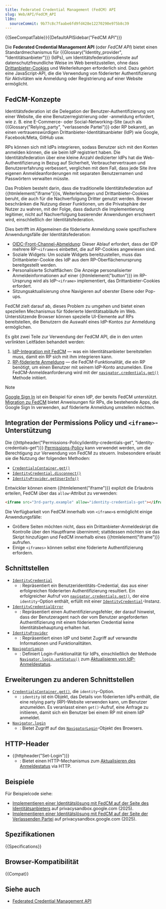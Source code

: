 ```yaml
---
title: Federated Credential Management (FedCM) API
slug: Web/API/FedCM_API
l10n:
  sourceCommit: 9b77c8c7faabe6fd9fd428e12270290e975b8c39
---
```


{{SeeCompatTable}}{{DefaultAPISidebar("FedCM API")}}

Die **Federated Credential Management API** (oder _FedCM API_) bietet einen Standardmechanismus für {{Glossary("Identity_provider", "Identitätsanbieter")}} (IdPs), um Identitätsfederationsdienste auf datenschutzfreundliche Weise im Web bereitzustellen, ohne dass [Drittanbieter-Cookies](/de/docs/Web/Privacy/Guides/Third-party_cookies) und Weiterleitungen erforderlich sind. Dazu gehört eine JavaScript-API, die die Verwendung von föderierter Authentifizierung für Aktivitäten wie Anmeldung oder Registrierung auf einer Website ermöglicht.

## FedCM-Konzepte

Identitätsfederation ist die Delegation der Benutzer-Authentifizierung von einer Website, die eine Benutzerregistrierung oder -anmeldung erfordert, wie z. B. eine E-Commerce- oder Social-Networking-Site (auch als {{Glossary("Relying_party", "verlassende Partei")}} oder RP bekannt), an einen vertrauenswürdigen Drittanbieter-Identitätsanbieter (IdP) wie Google, Facebook/Meta, GitHub usw.

RPs können sich mit IdPs integrieren, sodass Benutzer sich mit den Konten anmelden können, die sie beim IdP registriert haben. Die Identitätsfederation über eine kleine Anzahl dedizierter IdPs hat die Web-Authentifizierung in Bezug auf Sicherheit, Verbrauchervertrauen und Benutzererfahrung verbessert, verglichen mit dem Fall, dass jede Site ihre eigenen Anmeldeanforderungen mit separaten Benutzernamen und Passwörtern verwalten müsste.

Das Problem besteht darin, dass die traditionelle Identitätsfederation auf {{htmlelement("iframe")}}s, Weiterleitungen und Drittanbieter-Cookies beruht, die auch für die Nachverfolgung Dritter genutzt werden. Browser beschränken die Nutzung dieser Funktionen, um die Privatsphäre der Nutzer zu wahren, mit der Folge, dass dadurch die Implementierung legitimer, nicht auf Nachverfolgung basierender Anwendungen erschwert wird, einschließlich der Identitätsfederation.

Dies betrifft im Allgemeinen die föderierte Anmeldung sowie spezifischere Anwendungsfälle der Identitätsfederation:

- [OIDC-Front-Channel-Abmeldung](https://openid.net/specs/openid-connect-frontchannel-1_0.html): Dieser Ablauf erfordert, dass der IDP mehrere RP-`<iframe>`s einbettet, die auf RP-Cookies angewiesen sind.
- Soziale Widgets: Um soziale Widgets bereitzustellen, muss das Drittanbieter-Cookie des IdP aus dem RP-Oberflächenursprung bereitgestellt werden.
- Personalisierte Schaltflächen: Die Anzeige personalisierter Anmeldeinformationen auf einer {{htmlelement("button")}} im RP-Ursprung wird als IdP-`<iframe>` implementiert, das Drittanbieter-Cookies erfordert.
- Sitzungsaktualisierung ohne Navigieren auf oberster Ebene oder Pop-ups.

FedCM zielt darauf ab, dieses Problem zu umgehen und bietet einen speziellen Mechanismus für föderierte Identitätsabläufe im Web. Unterstützende Browser können spezielle UI-Elemente auf RPs bereitstellen, die Benutzern die Auswahl eines IdP-Kontos zur Anmeldung ermöglichen.

Es gibt zwei Teile zur Verwendung der FedCM API, die in den unten verlinkten Leitfäden behandelt werden:

1. [IdP-Integration mit FedCM](/de/docs/Web/API/FedCM_API/IDP_integration) — was ein Identitätsanbieter bereitstellen muss, damit ein RP sich mit ihm integrieren kann.
2. [RP-föderierte Anmeldung](/de/docs/Web/API/FedCM_API/RP_sign-in) — die FedCM-Funktionalität, die ein RP benötigt, um einen Benutzer mit seinem IdP-Konto anzumelden. Eine FedCM-Anmeldeanforderung wird mit der [`navigator.credentials.get()`](/de/docs/Web/API/CredentialsContainer/get) Methode initiiert.

> [!NOTE]
> [Google Sign In](https://developers.google.com/identity/gsi/web/guides/overview) ist ein Beispiel für einen IdP, der bereits FedCM unterstützt. [Migration zu FedCM](https://developers.google.com/identity/gsi/web/guides/fedcm-migration) bietet Anweisungen für RPs, die bestehende Apps, die Google Sign In verwenden, auf föderierte Anmeldung umstellen möchten.

## Integration der Permissions Policy und `<iframe>`-Unterstützung

Die {{httpheader("Permissions-Policy/identity-credentials-get", "identity-credentials-get")}} [Permissions-Policy](/de/docs/Web/HTTP/Guides/Permissions_Policy) kann verwendet werden, um die Berechtigung zur Verwendung von FedCM zu steuern.
Insbesondere erlaubt sie die Nutzung der folgenden Methoden:

- [`CredentialsContainer.get()`](/de/docs/Web/API/CredentialsContainer/get)
- [`IdentityCredential.disconnect()`](/de/docs/Web/API/IdentityCredential/disconnect_static)
- [`IdentityProvider.getUserInfo()`](/de/docs/Web/API/IdentityProvider/getUserInfo_static)

Entwickler können einem {{htmlelement("iframe")}} explizit die Erlaubnis erteilen, FedCM über das `allow`-Attribut zu verwenden:

```html
<iframe src="3rd-party.example" allow="identity-credentials-get"></iframe>
```

Die Verfügbarkeit von FedCM innerhalb von `<iframe>`s ermöglicht einige Anwendungsfälle:

- Größere Seiten möchten nicht, dass ein Drittanbieter-Anmeldeskript die Kontrolle über den Hauptframe übernimmt; stattdessen möchten sie das Skript hinzufügen und FedCM innerhalb eines {{htmlelement("iframe")}} aufrufen.
- Einige `<iframes>` können selbst eine föderierte Authentifizierung erfordern.

## Schnittstellen

- [`IdentityCredential`](/de/docs/Web/API/IdentityCredential)
  - : Repräsentiert ein Benutzeridentitäts-Credential, das aus einer erfolgreichen föderierten Authentifizierung resultiert. Ein erfolgreicher Aufruf von [`navigator.credentials.get()`](/de/docs/Web/API/CredentialsContainer/get), der eine `identity`-Option enthält, erfüllt mit einer [`IdentityCredential`](/de/docs/Web/API/IdentityCredential)-Instanz.
- [`IdentityCredentialError`](/de/docs/Web/API/IdentityCredentialError)
  - : Repräsentiert einen Authentifizierungsfehler, der darauf hinweist, dass der Benutzeragent nach der vom Benutzer angeforderten Authentifizierung mit einem föderierten Credential keine Identitätsbehauptung erhalten hat.
- [`IdentityProvider`](/de/docs/Web/API/IdentityProvider)
  - : Repräsentiert einen IdP und bietet Zugriff auf verwandte Informationen und Funktionalitäten.
- [`NavigatorLogin`](/de/docs/Web/API/NavigatorLogin)
  - : Definiert Login-Funktionalität für IdPs, einschließlich der Methode [`Navigator.login.setStatus()`](/de/docs/Web/API/NavigatorLogin/setStatus) zum [Aktualisieren von IdP-Anmeldestatus](/de/docs/Web/API/FedCM_API/IDP_integration#update_login_status_using_the_login_status_api).

## Erweiterungen zu anderen Schnittstellen

- [`CredentialsContainer.get()`](/de/docs/Web/API/CredentialsContainer/get), die `identity`-Option.
  - : `identity` ist ein Objekt, das Details von föderierten IdPs enthält, die eine relying party (RP)-Website verwenden kann, um Benutzer anzumelden. Es veranlasst einen `get()`-Aufruf, eine Anfrage zu initiieren, damit sich ein Benutzer bei einem RP mit einem IdP anmeldet.
- [`Navigator.login`](/de/docs/Web/API/Navigator/login)
  - : Bietet Zugriff auf das [`NavigatorLogin`](/de/docs/Web/API/NavigatorLogin)-Objekt des Browsers.

## HTTP-Header

- {{httpheader("Set-Login")}}
  - : Bietet einen HTTP-Mechanismus zum [Aktualisieren des Anmeldestatus](/de/docs/Web/API/FedCM_API/IDP_integration#update_login_status_using_the_login_status_api) via HTTP.

## Beispiele

Für Beispielcode siehe:

- [Implementieren einer Identitätslösung mit FedCM auf der Seite des Identitätsanbieters](https://privacysandbox.google.com/cookies/fedcm/implement/identity-provider) auf privacysandbox.google.com (2025).
- [Implementieren einer Identitätslösung mit FedCM auf der Seite der Verlassenden Partei](https://privacysandbox.google.com/cookies/fedcm/implement/relying-party) auf privacysandbox.google.com (2025).

## Spezifikationen

{{Specifications}}

## Browser-Kompatibilität

{{Compat}}

## Siehe auch

- [Federated Credential Management API](https://privacysandbox.google.com/cookies/fedcm)
